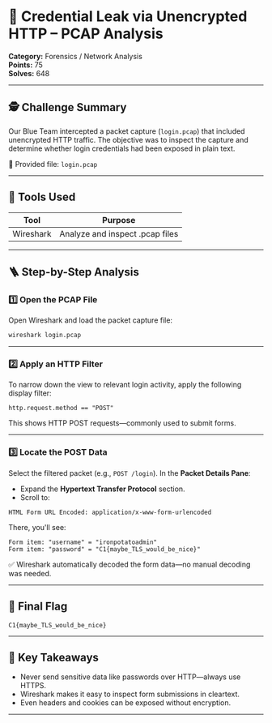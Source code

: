 # 🔐 Credential Leak via Unencrypted HTTP – PCAP Analysis

**Category:** Forensics / Network Analysis\
**Points:** 75\
**Solves:** 648

---

## 🕵️ Challenge Summary

Our Blue Team intercepted a packet capture (`login.pcap`) that included unencrypted HTTP traffic. The objective was to inspect the capture and determine whether login credentials had been exposed in plain text.

📎 Provided file: `login.pcap`

---

## 🧰 Tools Used

| Tool      | Purpose                         |
| --------- | ------------------------------- |
| Wireshark | Analyze and inspect .pcap files |

---

## 🪜 Step-by-Step Analysis

### 1️⃣ Open the PCAP File

Open Wireshark and load the packet capture file:

```bash
wireshark login.pcap
```

---

### 2️⃣ Apply an HTTP Filter

To narrow down the view to relevant login activity, apply the following display filter:

```wireshark
http.request.method == "POST"
```

This shows HTTP POST requests—commonly used to submit forms.

---

### 3️⃣ Locate the POST Data

Select the filtered packet (e.g., `POST /login`). In the **Packet Details Pane**:

- Expand the **Hypertext Transfer Protocol** section.
- Scroll to:

```
HTML Form URL Encoded: application/x-www-form-urlencoded
```

There, you'll see:

```
Form item: "username" = "ironpotatoadmin"
Form item: "password" = "C1{maybe_TLS_would_be_nice}"
```

✅ Wireshark automatically decoded the form data—no manual decoding was needed.

---

## 🏁 Final Flag

```
C1{maybe_TLS_would_be_nice}
```

---

## 📌 Key Takeaways

- Never send sensitive data like passwords over HTTP—always use HTTPS.
- Wireshark makes it easy to inspect form submissions in cleartext.
- Even headers and cookies can be exposed without encryption.

---

